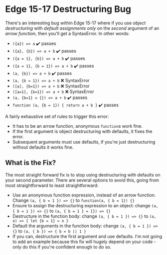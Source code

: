 # Edge 15-17 Destructuring Bug

There's an interesting bug within Edge 15-17 where if you use _object destructuring_ with _default assignments_ _only_ on the _second_ argument of an _arrow function_, then you'll get a SyntaxError. In other words:

   - `({a}) => a` ✔️ passes
   - `({a}, {b}) => a + b` ✔️ passes
   - `({a = 1}, {b}) => a + b` ✔️ passes
   - `({a = 1}, {b = 1}) => a + b`  ✔️ passes
   - `(a, {b}) => a + b`  ✔️ passes
   - `(a, {b = 1}) => a + b` ❌ SyntaxError
   - `([a], {b=1}) => a + b` ❌ SyntaxError
   - `([a=1], {b=1}) => a + b` ❌ SyntaxError
   - `(a, {b=1} = {}) => a + b` ✔️ passes
   - `function (a, {b = 1}) { return a + b }`  ✔️ passes
    
A fairly exhaustive set of rules to trigger this error:

 - It has to be an arrow function, anonymous `function`s work fine.
 - If the first argument is object destructuring with defaults, it fixes the error.
 - Subsequent arguments must use defaults, if you're just destructuring without defaults it works fine.
 
## What is the Fix?

The most straight forward fix is to stop using destructuring with defaults on your second parameter. There are several options to avoid this, going from most straightforward to least straightforward:

 - Use an anonymous function expression, instead of an arrow function. Change `(a, { b = 1 }) => {}` to `function(a, { b = 1}) {}`
 - Ensure to assign the destructuring expression to an object: change `(a, { b = 1 }) => {}` to `(a, { b = 1 } = {}) => {}`
 - Destructure in the function body: change `(a, { b = 1 }) => {}` to `(a, o) => { let {b = 1} = o }`
 - Default the arguments in the function body: change `(a, { b = 1 }) => {}` to `(a, { b }) => { b = b || 1 }`
 - If you can, destructure the first argument and use defaults. I'm not going to add an example because this fix will hugely depend on your code - only do this if you're confident enough to do so.
